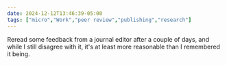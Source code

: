 ```yaml
---
date: 2024-12-12T13:46:39-05:00
tags: ["micro","Work","peer review","publishing","research"]
---
```

Reread some feedback from a journal editor after a couple of days, and while I still disagree with it, it's at least more reasonable than I remembered it being.